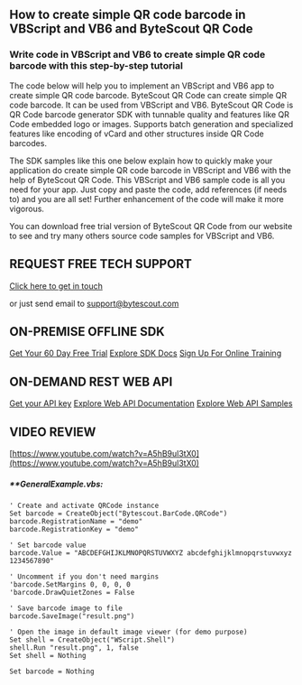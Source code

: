 ## How to create simple QR code barcode in VBScript and VB6 and ByteScout QR Code

### Write code in VBScript and VB6 to create simple QR code barcode with this step-by-step tutorial

The code below will help you to implement an VBScript and VB6 app to create simple QR code barcode. ByteScout QR Code can create simple QR code barcode. It can be used from VBScript and VB6. ByteScout QR Code is QR Code barcode generator SDK with tunnable quality and features like QR Code embedded logo or images. Supports batch generation and specialized features like encoding of vCard and other structures inside QR Code barcodes.

The SDK samples like this one below explain how to quickly make your application do create simple QR code barcode in VBScript and VB6 with the help of ByteScout QR Code. This VBScript and VB6 sample code is all you need for your app. Just copy and paste the code, add references (if needs to) and you are all set! Further enhancement of the code will make it more vigorous.

You can download free trial version of ByteScout QR Code from our website to see and try many others source code samples for VBScript and VB6.

## REQUEST FREE TECH SUPPORT

[Click here to get in touch](https://bytescout.zendesk.com/hc/en-us/requests/new?subject=ByteScout%20QR%20Code%20Question)

or just send email to [support@bytescout.com](mailto:support@bytescout.com?subject=ByteScout%20QR%20Code%20Question) 

## ON-PREMISE OFFLINE SDK 

[Get Your 60 Day Free Trial](https://bytescout.com/download/web-installer?utm_source=github-readme)
[Explore SDK Docs](https://bytescout.com/documentation/index.html?utm_source=github-readme)
[Sign Up For Online Training](https://academy.bytescout.com/)


## ON-DEMAND REST WEB API

[Get your API key](https://pdf.co/documentation/api?utm_source=github-readme)
[Explore Web API Documentation](https://pdf.co/documentation/api?utm_source=github-readme)
[Explore Web API Samples](https://github.com/bytescout/ByteScout-SDK-SourceCode/tree/master/PDF.co%20Web%20API)

## VIDEO REVIEW

[https://www.youtube.com/watch?v=A5hB9ul3tX0](https://www.youtube.com/watch?v=A5hB9ul3tX0)




<!-- code block begin -->

##### ****GeneralExample.vbs:**
    
```
' Create and activate QRCode instance
Set barcode = CreateObject("Bytescout.BarCode.QRCode")
barcode.RegistrationName = "demo"
barcode.RegistrationKey = "demo"

' Set barcode value
barcode.Value = "ABCDEFGHIJKLMNOPQRSTUVWXYZ abcdefghijklmnopqrstuvwxyz 1234567890"

' Uncomment if you don't need margins
'barcode.SetMargins 0, 0, 0, 0
'barcode.DrawQuietZones = False

' Save barcode image to file
barcode.SaveImage("result.png")

' Open the image in default image viewer (for demo purpose)
Set shell = CreateObject("WScript.Shell")
shell.Run "result.png", 1, false
Set shell = Nothing

Set barcode = Nothing

```

<!-- code block end -->